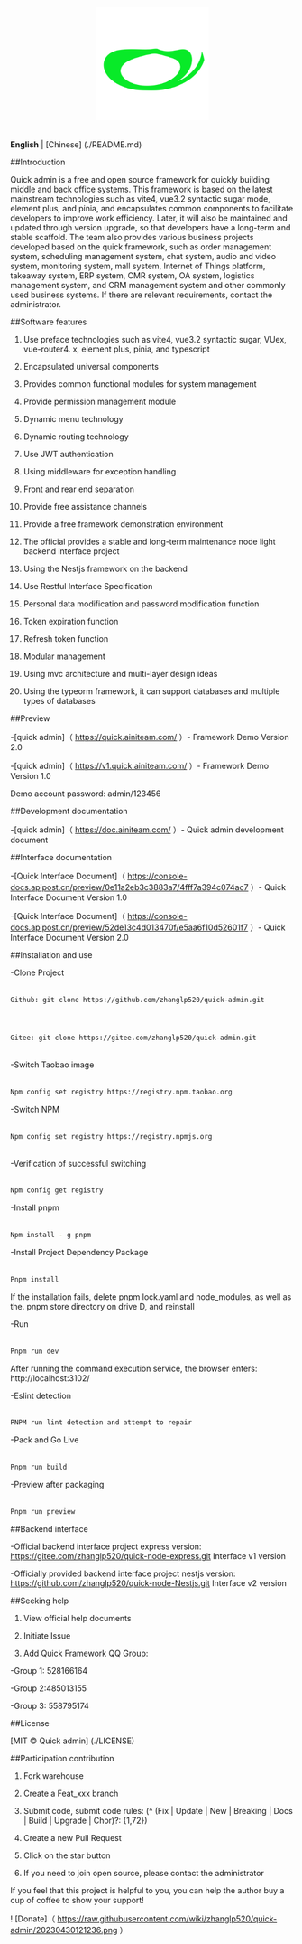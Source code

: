 <div align="center"> <a href="https://gitee.com/zhanglp520/quick-admin.git"> <img alt="quick-admin Logo" width="200" height="200" src="./public/images/logo.png"> </a> <br> <br>
</div>



**English** | [Chinese] (./README.md)



##Introduction



Quick admin is a free and open source framework for quickly building middle and back office systems. This framework is based on the latest mainstream technologies such as vite4, vue3.2 syntactic sugar mode, element plus, and pinia, and encapsulates common components to facilitate developers to improve work efficiency. Later, it will also be maintained and updated through version upgrade, so that developers have a long-term and stable scaffold. The team also provides various business projects developed based on the quick framework, such as order management system, scheduling management system, chat system, audio and video system, monitoring system, mall system, Internet of Things platform, takeaway system, ERP system, CMR system, OA system, logistics management system, and CRM management system and other commonly used business systems. If there are relevant requirements, contact the administrator.



##Software features



1. Use preface technologies such as vite4, vue3.2 syntactic sugar, VUex, vue-router4. x, element plus, pinia, and typescript

2. Encapsulated universal components

3. Provides common functional modules for system management

4. Provide permission management module

5. Dynamic menu technology

6. Dynamic routing technology

7. Use JWT authentication

8. Using middleware for exception handling

9. Front and rear end separation

10. Provide free assistance channels

11. Provide a free framework demonstration environment

12. The official provides a stable and long-term maintenance node light backend interface project

13. Using the Nestjs framework on the backend

14. Use Restful Interface Specification

15. Personal data modification and password modification function

16. Token expiration function

17. Refresh token function

18. Modular management

19. Using mvc architecture and multi-layer design ideas

20. Using the typeorm framework, it can support databases and multiple types of databases



##Preview



-[quick admin]（ https://quick.ainiteam.com/ ）- Framework Demo Version 2.0

-[quick admin]（ https://v1.quick.ainiteam.com/ ）- Framework Demo Version 1.0



Demo account password: admin/123456



##Development documentation



-[quick admin]（ https://doc.ainiteam.com/ ）- Quick admin development document



##Interface documentation



-[Quick Interface Document]（ https://console-docs.apipost.cn/preview/0e11a2eb3c3883a7/4fff7a394c074ac7 ）- Quick Interface Document Version 1.0

-[Quick Interface Document]（ https://console-docs.apipost.cn/preview/52de13c4d013470f/e5aa6f10d52601f7 ）- Quick Interface Document Version 2.0



##Installation and use



-Clone Project



```Bash

Github: git clone https://github.com/zhanglp520/quick-admin.git



Gitee: git clone https://gitee.com/zhanglp520/quick-admin.git



```



-Switch Taobao image



```Bash

Npm config set registry https://registry.npm.taobao.org

```



-Switch NPM



```Bash

Npm config set registry https://registry.npmjs.org



```



-Verification of successful switching



```Bash

Npm config get registry

```



-Install pnpm



```Bash

Npm install - g pnpm

```



-Install Project Dependency Package



```Bash

Pnpm install

```



If the installation fails, delete pnpm lock.yaml and node_modules, as well as the. pnpm store directory on drive D, and reinstall



-Run



```Bash

Pnpm run dev

```



After running the command execution service, the browser enters: http://localhost:3102/



-Eslint detection



```Bash

PNPM run lint detection and attempt to repair

```



-Pack and Go Live



```Bash

Pnpm run build

```



-Preview after packaging



```Bash

Pnpm run preview

```



##Backend interface



-Official backend interface project express version: https://gitee.com/zhanglp520/quick-node-express.git Interface v1 version

-Officially provided backend interface project nestjs version: https://github.com/zhanglp520/quick-node-Nestjs.git Interface v2 version



##Seeking help



1. View official help documents

2. Initiate Issue

3. Add Quick Framework QQ Group:



-Group 1: 528166164

-Group 2:485013155

-Group 3: 558795174



##License



[MIT © Quick admin] (./LICENSE)



##Participation contribution



1. Fork warehouse

2. Create a Feat_xxx branch

3. Submit code, submit code rules: (^ (Fix | Update | New | Breaking | Docs | Build | Upgrade | Chor)?: {1,72})

4. Create a new Pull Request

5. Click on the star button

6. If you need to join open source, please contact the administrator

If you feel that this project is helpful to you, you can help the author buy a cup of coffee to show your support!

! [Donate]（ https://raw.githubusercontent.com/wiki/zhanglp520/quick-admin/20230430121236.png ）
